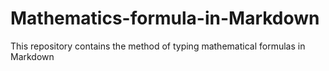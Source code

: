 # Mathematics-formula-in-Markdown
This repository contains the method of typing mathematical formulas in Markdown
